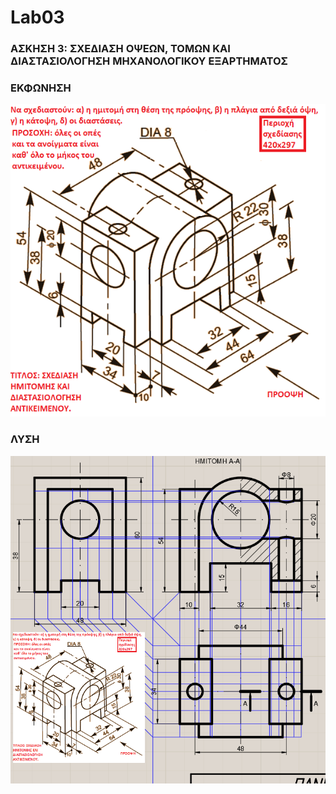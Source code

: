 # Lab03
### ΑΣΚΗΣΗ 3: ΣΧΕΔΙΑΣΗ ΟΨΕΩΝ, ΤΟΜΩΝ ΚΑΙ ΔΙΑΣΤΑΣΙΟΛΟΓΗΣΗ ΜΗΧΑΝΟΛΟΓΙΚΟΥ ΕΞΑΡΤΗΜΑΤΟΣ

### ΕΚΦΩΝΗΣΗ
![](/3B.png)

### ΛΥΣΗ
![](/LYSH.png)
